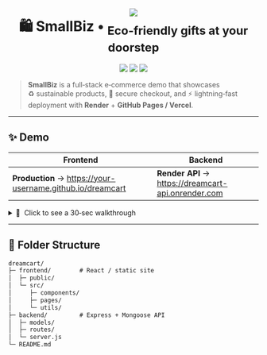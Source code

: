 <!--  Banner  -->
<h1 align="center">
  <img src="https://img.shields.io/badge/DreamCart-Online%20Eco‑Marketplace-ff4d6d?style=for-the-badge&logoColor=white"/>
  <br>
  🛍️ SmallBiz • <sub>Eco‑friendly gifts at your doorstep</sub>
</h1>

<p align="center">
  <img src="https://img.shields.io/github/languages/top/your‑username/dreamcart?color=orange"/>
  <img src="https://img.shields.io/badge/PRs-welcome-brightgreen?style=flat-square&logo=github"/>
  <img src="https://img.shields.io/badge/License-MIT-blue.svg"/>
</p>

> **SmallBiz** is a full‑stack e‑commerce demo that showcases  
> ♻️ sustainable products, 🧾 secure checkout, and ⚡ lightning‑fast deployment with **Render** + **GitHub Pages / Vercel**.

---

## ✨ Demo

| Frontend | Backend |
|----------|---------|
| **Production** → <https://your-username.github.io/dreamcart> | **Render API** → <https://dreamcart-api.onrender.com> |

<details>
<summary>🎥  Click to see a 30‑sec walkthrough</summary>

![demo-gif](docs/demo.gif)

</details>

---

## 📂 Folder Structure

```txt
dreamcart/
├─ frontend/        # React / static site
│  ├─ public/
│  └─ src/
│     ├─ components/
│     ├─ pages/
│     └─ utils/
├─ backend/         # Express + Mongoose API
│  ├─ models/
│  ├─ routes/
│  └─ server.js
└─ README.md
